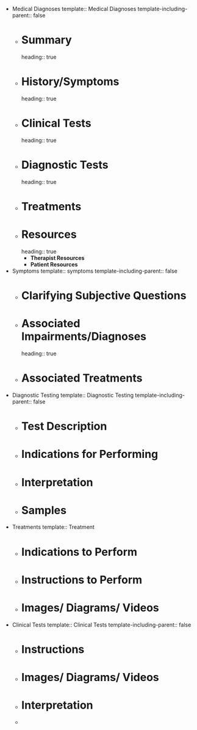 - Medical Diagnoses
  template:: Medical Diagnoses
  template-including-parent:: false
	- # Summary
	  heading:: true
	- # History/Symptoms
	  heading:: true
	- # Clinical Tests
	  heading:: true
	- # Diagnostic Tests
	  heading:: true
	- # Treatments
	- # Resources
	  heading:: true
		- **Therapist Resources**
		- **Patient Resources**
- Symptoms 
  template:: symptoms
  template-including-parent:: false
	- # Clarifying Subjective Questions
	- # Associated Impairments/Diagnoses
	  heading:: true
	- # Associated Treatments
- Diagnostic Testing
  template:: Diagnostic Testing
  template-including-parent:: false
	- # Test Description
	- # Indications for Performing
	- # Interpretation
	- # Samples
- Treatments
  template:: Treatment
	- # Indications to Perform
	- # Instructions to Perform
	- # Images/ Diagrams/ Videos
- Clinical Tests
  template:: Clinical Tests
  template-including-parent:: false
	- # Instructions
	- # Images/ Diagrams/ Videos
	- # Interpretation
	-